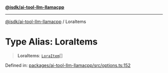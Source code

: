 [**@isdk/ai-tool-llm-llamacpp**](../README.md)

***

[@isdk/ai-tool-llm-llamacpp](../globals.md) / LoraItems

# Type Alias: LoraItems

> **LoraItems**: [`LoraItem`](LoraItem.md)[]

Defined in: [packages/ai-tool-llm-llamacpp/src/options.ts:152](https://github.com/isdk/ai-tool-llm-llamacpp.js/blob/151b8bdfe7d8b8a8be547948f716da692b2f3c67/src/options.ts#L152)
